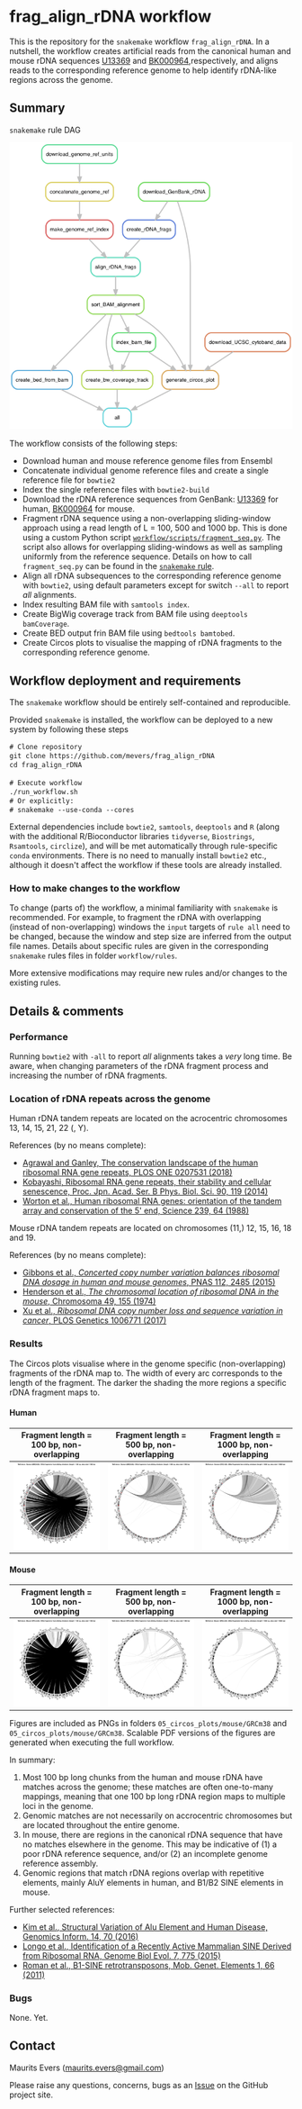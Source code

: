 # frag_align_rDNA workflow

This is the repository for the `snakemake` workflow `frag_align_rDNA`. In a
nutshell, the workflow creates artificial reads from the canonical human and
mouse rDNA sequences [U13369](https://www.ncbi.nlm.nih.gov/nuccore/555853)
and [BK000964](https://www.ncbi.nlm.nih.gov/nuccore/BK000964),respectively, and
aligns reads to the corresponding reference genome to help identify rDNA-like
regions across the genome.


## Summary

`snakemake` rule DAG

![alt_text](workflow_rulegraph.png)

The workflow consists of the following steps:

- Download human and mouse reference genome files from Ensembl
- Concatenate individual genome reference files and create a single reference
file for `bowtie2`
- Index the single reference files with `bowtie2-build`
- Download the rDNA reference sequences from GenBank:
[U13369](https://www.ncbi.nlm.nih.gov/nuccore/555853) for human,
[BK000964](https://www.ncbi.nlm.nih.gov/nuccore/BK000964) for mouse.
- Fragment rDNA sequence using a non-overlapping sliding-window approach using
a read length of L = 100, 500 and 1000 bp. This is done using a custom Python
script [`workflow/scripts/fragment_seq.py`](workflow/scripts/fragment_seq.py).
The script also allows for overlapping sliding-windows as well as sampling
uniformly from the reference sequence. Details on how to call `fragment_seq.py`
can be found in the [`snakemake` rule](workflow/rules/create_align_rDNA_frags.smk).
- Align all rDNA subsequences to the corresponding reference genome with
`bowtie2`, using default parameters except for switch `--all` to report *all*
alignments.
- Index resulting BAM file with `samtools index`.
- Create BigWig coverage track from BAM file using `deeptools bamCoverage`.
- Create BED output frin BAM file using `bedtools bamtobed`.
- Create Circos plots to visualise the mapping of rDNA fragments to the
corresponding reference genome.


## Workflow deployment and requirements

The `snakemake` workflow should be entirely self-contained and reproducible.

Provided `snakemake` is installed, the workflow can be deployed to a new system
by following these steps

```
# Clone repository
git clone https://github.com/mevers/frag_align_rDNA
cd frag_align_rDNA

# Execute workflow
./run_workflow.sh
# Or explicitly:
# snakemake --use-conda --cores
```

External dependencies include `bowtie2`, `samtools`, `deeptools` and `R` (along
with the additional R/Bioconductor libraries `tidyverse`, `Biostrings`,
`Rsamtools`, `circlize`), and will be met automatically through rule-specific
`conda` environments. There is no need to manually install `bowtie2` etc.,
although it doesn't affect the workflow if these tools are already installed.

### How to make changes to the workflow

To change (parts of) the workflow, a minimal familiarity with `snakemake` is
recommended. For example, to fragment the rDNA with overlapping (instead of
non-overlapping) windows the `input` targets of `rule all` need to be changed,
because the window and step size are inferred from the output file names.
Details about specific rules are given in the corresponding `snakemake` rules
files in folder `workflow/rules`.

More extensive modifications may require new rules and/or changes to the
existing rules.


## Details & comments

### Performance

Running `bowtie2` with `-all` to report *all* alignments takes a *very* long
time. Be aware, when changing parameters of the rDNA fragment process and
increasing the number of rDNA fragments.

### Location of rDNA repeats across the genome

Human rDNA tandem repeats are located on the acrocentric chromosomes 13, 14,
15, 21, 22 (, Y).

References (by no means complete):

- [Agrawal and Ganley, The conservation landscape of the human ribosomal RNA gene repeats, PLOS ONE 0207531 (2018)](https://journals.plos.org/plosone/article?id=10.1371/journal.pone.0207531)
- [Kobayashi, Ribosomal RNA gene repeats, their stability and cellular senescence, Proc. Jpn. Acad. Ser. B Phys. Biol. Sci. 90, 119 (2014)](https://www.ncbi.nlm.nih.gov/pmc/articles/PMC4055705/)
- [Worton et al., Human ribosomal RNA genes: orientation of the tandem array and conservation of the 5' end, Science 239, 64 (1988)](https://www.ncbi.nlm.nih.gov/pubmed/3336775)


Mouse rDNA tandem repeats are located on chromosomes (11,) 12, 15, 16, 18 and 19.

References (by no means complete):

- [Gibbons et al., *Concerted copy number variation balances ribosomal DNA dosage in human and mouse genomes*, PNAS 112, 2485 (2015)](https://www.pnas.org/content/112/8/2485)
- [Henderson et al., *The chromosomal location of ribosomal DNA in the mouse*, Chromosoma 49, 155 (1974)](https://link-springer-com.virtual.anu.edu.au/article/10.1007/BF00348887)
- [Xu et al., *Ribosomal DNA copy number loss and sequence variation in cancer*, PLOS Genetics 1006771 (2017)](https://journals.plos.org/plosgenetics/article?id=10.1371/journal.pgen.1006771)


### Results

The Circos plots visualise where in the genome specific (non-overlapping)
fragments of the rDNA map to. The width of every arc corresponds to the length
of the fragment. The darker the shading the more regions a specific rDNA
fragment maps to.

#### Human

Fragment length = 100 bp, non-overlapping | Fragment length = 500 bp, non-overlapping | Fragment length = 1000 bp, non-overlapping
:---------:|:----------:|:-----------:
![alt_text](05_circos_plots/human/GRCh38/circos_rDNA_frags_len100_step100.png) | ![alt_text](05_circos_plots/human/GRCh38/circos_rDNA_frags_len500_step500.png) | ![alt_text](05_circos_plots/human/GRCh38/circos_rDNA_frags_len1000_step1000.png)

#### Mouse

Fragment length = 100 bp, non-overlapping | Fragment length = 500 bp, non-overlapping | Fragment length = 1000 bp, non-overlapping
:---------:|:----------:|:-----------:
![alt_text](05_circos_plots/mouse/GRCm38/circos_rDNA_frags_len100_step100.png) | ![alt_text](05_circos_plots/mouse/GRCm38/circos_rDNA_frags_len500_step500.png) | ![alt_text](05_circos_plots/mouse/GRCm38/circos_rDNA_frags_len1000_step1000.png)


Figures are included as PNGs in folders `05_circos_plots/mouse/GRCm38` and
`05_circos_plots/mouse/GRCm38`. Scalable PDF versions of the figures are
generated when executing the full workflow.

In summary:

1. Most 100 bp long chunks from the human and mouse rDNA have matches across
the genome; these matches are often one-to-many mappings, meaning that one
100 bp long rDNA region maps to multiple loci in the genome.
2. Genomic matches are not necessarily on accrocentric chromosomes but are
located throughout the entire genome.
3. In mouse, there are regions in the canonical rDNA sequence that have no
matches elsewhere in the genome. This may be indicative of (1) a poor rDNA
reference sequence, and/or (2) an incomplete genome reference assembly.
4. Genomic regions that match rDNA regions overlap with repetitive elements,
mainly AluY elements in human, and B1/B2 SINE elements in mouse.


Further selected references:

- [Kim et al., Structural Variation of Alu Element and Human Disease, Genomics Inform. 14, 70 (2016)](https://www.ncbi.nlm.nih.gov/pmc/articles/PMC5056899/)
- [Longo et al., Identification of a Recently Active Mammalian SINE Derived from Ribosomal RNA, Genome Biol Evol. 7, 775 (2015)](https://www.ncbi.nlm.nih.gov/pmc/articles/PMC4994717/)
- [Roman et al., B1-SINE retrotransposons, Mob. Genet. Elements 1, 66 (2011)](https://www.ncbi.nlm.nih.gov/pmc/articles/PMC3190280/)


### Bugs

None. Yet.


## Contact

Maurits Evers (maurits.evers@gmail.com)

Please raise any questions, concerns, bugs as an [Issue](https://github.com/mevers/frag_align_rDNA/issues) on the GitHub project
site.
